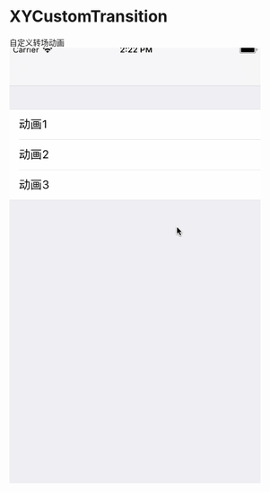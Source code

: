 # XYCustomTransition
自定义转场动画
![image](https://github.com/XY-Wing/XYCustomTransition/blob/master/GIF/transiontion.gif)
